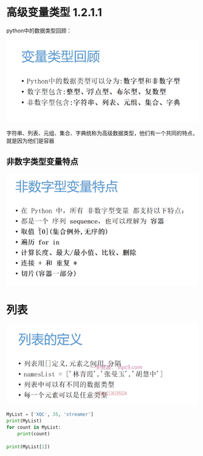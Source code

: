 # 高级变量类型 1.2.1.1 

python中的数据类型回顾：

![image-20231028102556642](assets/image-20231028102556642.png)

​	字符串、列表、元组、集合、字典统称为高级数据类型，他们有一个共同的特点，就是因为他们是容器

## 非数字类型变量特点

![image-20231028103251950](assets/image-20231028103251950.png)

# 列表

![image-20231028103710152](assets/image-20231028103710152.png)

```python
MyList = ['XQC', 35, 'streamer']
print(MyList)
for count in MyList:
    print(count)

print(MyList[1])
```